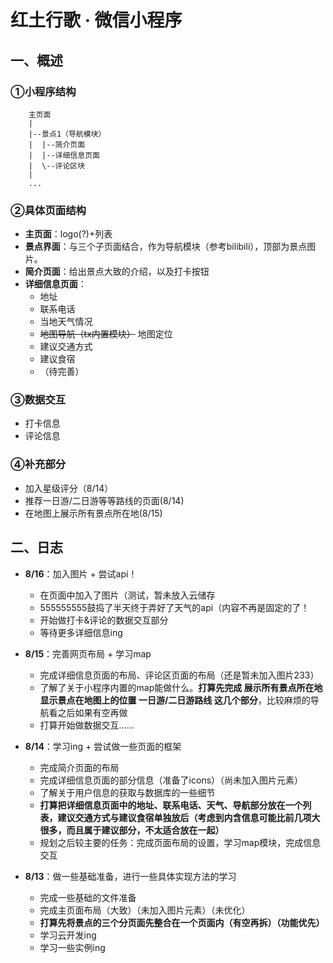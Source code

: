 # **红土行歌 · 微信小程序**

## **一、概述**

### **①小程序结构**

```
    主页面
    |
    |--景点1（导航模块）
    |  |--简介页面
    |  |--详细信息页面
    |  \--评论区块
    |
    ...

```

### **②具体页面结构**

+ **主页面**：logo(?)+列表
+ **景点界面**：与三个子页面结合，作为导航模块（参考bilibili），顶部为景点图片。
+ **简介页面**：给出景点大致的介绍，以及打卡按钮
+ **详细信息页面**：
  + 地址
  + 联系电话
  + 当地天气情况
  + ~~地图导航（tx内置模块）~~ 地图定位
  + 建议交通方式
  + 建议食宿
  + （待完善）

### **③数据交互**

+ 打卡信息
+ 评论信息

### **④补充部分**

+ 加入星级评分（8/14）
+ 推荐一日游/二日游等等路线的页面(8/14)
+ 在地图上展示所有景点所在地(8/15)

## **二、日志**

+ **8/16**：加入图片 + 尝试api！
  + 在页面中加入了图片（测试，暂未放入云储存
  + 555555555鼓捣了半天终于弄好了天气的api（内容不再是固定的了！
  + 开始做打卡&评论的数据交互部分
  + 等待更多详细信息ing

+ **8/15**：完善网页布局 + 学习map
  + 完成详细信息页面的布局、评论区页面的布局（还是暂未加入图片233）
  + 了解了关于小程序内置的map能做什么。**打算先完成 展示所有景点所在地 显示景点在地图上的位置 一日游/二日游路线 这几个部分**，比较麻烦的导航看之后如果有空再做
  + 打算开始做数据交互……

+ **8/14**：学习ing + 尝试做一些页面的框架
  + 完成简介页面的布局
  + 完成详细信息页面的部分信息（准备了icons）（尚未加入图片元素）
  + 了解关于用户信息的获取与数据库的一些细节
  + **打算把详细信息页面中的地址、联系电话、天气、导航部分放在一个列表，建议交通方式与建议食宿单独放后（考虑到内含信息可能比前几项大很多，而且属于建议部分，不太适合放在一起）**
  + 规划之后较主要的任务：完成页面布局的设置，学习map模块，完成信息交互


+ **8/13**：做一些基础准备，进行一些具体实现方法的学习
  + 完成一些基础的文件准备
  + 完成主页面布局（大致）（未加入图片元素）（未优化）
  + **打算先将景点的三个分页面先整合在一个页面内（有空再拆）（功能优先）**
  + 学习云开发ing
  + 学习一些实例ing
